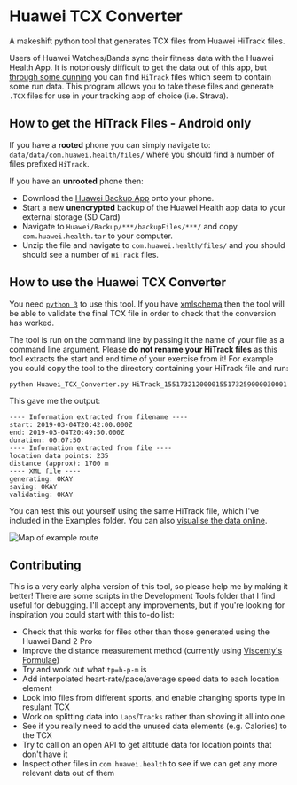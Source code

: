 # Huawei TCX Converter
A makeshift python tool that generates TCX files from Huawei HiTrack files.

Users of Huawei Watches/Bands sync their fitness data with the Huawei Health App. It is notoriously difficult to get the data out of this app, but [through some cunning](https://forum.xda-developers.com/smartwatch/huawei-watch/huawei-watch-gt-export-data-health-t3874330) you can find `HiTrack` files which seem to contain some run data. This program allows you to take these files and generate `.TCX` files for use in your tracking app of choice (i.e. Strava).

## How to get the HiTrack Files - Android only

If you have a **rooted** phone you can simply navigate to: `data/data/com.huawei.health/files/` where you should find a number of files prefixed `HiTrack`.

If you have an **unrooted** phone then:
- Download the [Huawei Backup App](https://play.google.com/store/apps/details?id=com.huawei.KoBackup&hl=en_GB) onto your phone.
- Start a new **unencrypted** backup of the Huawei Health app data to your external storage (SD Card)
- Navigate to `Huawei/Backup/***/backupFiles/***/` and copy `com.huawei.health.tar` to your computer.
- Unzip the file and navigate to `com.huawei.health/files/` and you should should see a number of `HiTrack` files.

## How to use the Huawei TCX Converter
You need [`python 3`](https://www.python.org/downloads/) to use this tool. If you have [xmlschema](https://pypi.org/project/xmlschema/) then the tool will be able to validate the final TCX file in order to check that the conversion has worked.

The tool is run on the command line by passing it the name of your file as a command line argument. Please **do not rename your HiTrack files** as this tool extracts the start and end time of your exercise from it! For example you could copy the tool to the directory containing your HiTrack file and run:

    python Huawei_TCX_Converter.py HiTrack_1551732120000155173259000030001

This gave me the output:

    ---- Information extracted from filename ----
    start: 2019-03-04T20:42:00.000Z
    end: 2019-03-04T20:49:50.000Z
    duration: 00:07:50
    ---- Information extracted from file ----
    location data points: 235
    distance (approx): 1700 m
    ---- XML file ----
    generating: OKAY
    saving: OKAY
    validating: OKAY

You can test this out yourself using the same HiTrack file, which I've included in the Examples folder. You can also [visualise the data online](https://www.mygpsfiles.com/app/#3gcQ1H3M).

![Map of example route](https://raw.githubusercontent.com/aricooperdavis/Huawei-TCX-Converter/master/Examples/Route.PNG)

## Contributing
This is a very early alpha version of this tool, so please help me by making it better! There are some scripts in the Development Tools folder that I find useful for debugging. I'll accept any improvements, but if you're looking for inspiration you could start with this to-do list:
* Check that this works for files other than those generated using the Huawei Band 2 Pro
* Improve the distance measurement method (currently using [Viscenty's Formulae](https://en.wikipedia.org/wiki/Vincenty%27s_formulae))
* Try and work out what `tp=b-p-m` is
* Add interpolated heart-rate/pace/average speed data to each location element
* Look into files from different sports, and enable changing sports type in resulant TCX
* Work on splitting data into `Laps`/`Tracks` rather than shoving it all into one
* See if you really need to add the unused data elements (e.g. Calories) to the TCX
* Try to call on an open API to get altitude data for location points that don't have it
* Inspect other files in `com.huawei.health` to see if we can get any more relevant data out of them
